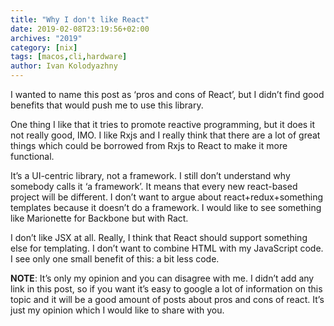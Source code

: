 ```yaml
---
title: "Why I don't like React"
date: 2019-02-08T23:19:56+02:00
archives: "2019"
category: [nix]
tags: [macos,cli,hardware]
author: Ivan Kolodyazhny
---
```


I wanted to name this post as ‘pros and cons of React’, but I didn’t find good
benefits that would push me to use this library.

One thing I like that it tries to promote reactive programming, but it does it
not really good, IMO. I like Rxjs and I really think that there are a lot of
great things which could be borrowed from Rxjs to React to make it more
functional.

It’s a UI-centric library, not a framework. I still don’t understand why
somebody calls it ‘a framework’. It means that every new react-based project
will be different. I don’t want to argue about react+redux+something templates
because it doesn’t do a framework. I would like to see something like
Marionette for Backbone but with Ract.


I don’t like JSX at all. Really, I think that React should support something
else for templating. I don’t want to combine HTML with my JavaScript code. I
see only one small benefit of this: a bit less code.


**NOTE**: It’s only my opinion and you can disagree with me. I didn’t add any
link in this post, so if you want it’s easy to google a lot of information on
this topic and it will be a good amount of posts about pros and cons of react.
It’s just my opinion which I would like to share with you.
